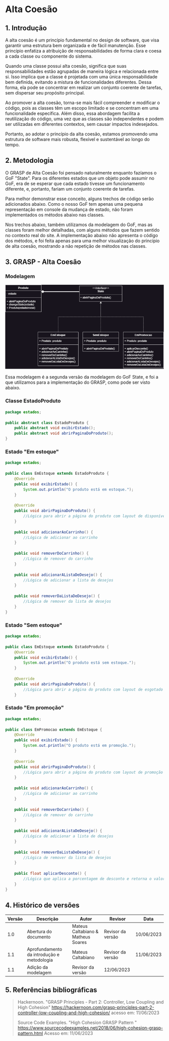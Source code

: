 # Alta Coesão

## 1. Introdução

A alta coesão é um princípio fundamental no design de software, que visa garantir uma estrutura bem organizada e de fácil manutenção. Esse princípio enfatiza a atribuição de responsabilidades de forma clara e coesa a cada classe ou componente do sistema.

Quando uma classe possui alta coesão, significa que suas responsabilidades estão agrupadas de maneira lógica e relacionada entre si. Isso implica que a classe é projetada com uma única responsabilidade bem definida, evitando a mistura de funcionalidades diferentes. Dessa forma, ela pode se concentrar em realizar um conjunto coerente de tarefas, sem dispersar seu propósito principal.

Ao promover a alta coesão, torna-se mais fácil compreender e modificar o código, pois as classes têm um escopo limitado e se concentram em uma funcionalidade específica. Além disso, essa abordagem facilita a reutilização do código, uma vez que as classes são independentes e podem ser utilizadas em diferentes contextos, sem causar impactos indesejados.

Portanto, ao adotar o princípio da alta coesão, estamos promovendo uma estrutura de software mais robusta, flexível e sustentável ao longo do tempo.

## 2. Metodologia

O GRASP de Alta Coesão foi pensado naturalmente enquanto fazíamos o GoF "State". Para os diferentes estados que um objeto pode assumir no GoF, era de se esperar que cada estado tivesse um funcionamento diferente, e, portanto, fariam um conjunto coerente de tarefas.

Para melhor demonstrar esse conceito, alguns trechos de código serão adicionados abaixo. Como o nosso GoF tem apenas uma pequena representação em console da mudança de estado, não foram implementados os métodos abaixo nas classes.

Nos trechos abaixo, também utilizamos da modelagem do GoF, mas as classes foram melhor detalhadas, com alguns métodos que fazem sentido no contexto real do site. A implementação abaixo não apresenta o código dos métodos, e foi feita apenas para uma melhor visualização do princípio de alta coesão, mostrando a não repetição de métodos nas classes.

## 3. GRASP - Alta Coesão

### Modelagem

![](../GoFs/images/GoF_v2.png)

Essa modelagem é a segunda versão da modelagem do GoF State, e foi a que utilizamos para a implementação do GRASP, como pode ser visto abaixo.

### Classe EstadoProduto

```JAVA
package estados;

public abstract class EstadoProduto {
    public abstract void exibirEstado();
    public abstract void abrirPaginaDoProduto();
}
```

### Estado "Em estoque"

```JAVA
package estados;

public class EmEstoque extends EstadoProduto {
    @Override
    public void exibirEstado() {
        System.out.println("O produto está em estoque.");
    }

    @Override
    public void abrirPaginaDoProduto() {
        //Lógica para abrir a página do produto com layout de disponível
    }

    public void adicionarAoCarrinho() {
        //Lógica de adicionar ao carrinho
    }

    public void removerDoCarrinho() {
        //Lógica de remover do carrinho
    }

    public void adicionarAListaDeDesejo() {
        //Lógica de adicionar a lista de desejos
    }

    public void removerDaListaDeDesejo() {
        //Lógica de remover da lista de desejos
    }
}
```

### Estado "Sem estoque"

```JAVA
package estados;

public class EmEstoque extends EstadoProduto {
    @Override
    public void exibirEstado() {
        System.out.println("O produto está sem estoque.");
    }

    @Override
    public void abrirPaginaDoProduto() {
        //Lógica para abrir a página do produto com layout de esgotado
    }
```

### Estado "Em promoção"

```JAVA
package estados;

public class EmPromocao extends EmEstoque {
    @Override
    public void exibirEstado() {
        System.out.println("O produto está em promoção.");
    }

    @Override
    public void abrirPaginaDoProduto() {
        //Lógica para abrir a página do produto com layout de promoção
    }

    public void adicionarAoCarrinho() {
        //Lógica de adicionar ao carrinho
    }

    public void removerDoCarrinho() {
        //Lógica de remover do carrinho
    }

    public void adicionarAListaDeDesejo() {
        //Lógica de adicionar a lista de desejos
    }

    public void removerDaListaDeDesejo() {
        //Lógica de remover da lista de desejos
    }

    public float aplicarDesconto() {
        //Lógica que aplica a porcentagem de desconto e retorna o valor final com desconto
    }
}
```

## 4. Histórico de versões

| Versão | Descrição                                  | Autor                              | Revisor           | Data       |
| ------ | ------------------------------------------ | ---------------------------------- | ----------------- | ---------- |
| 1.0    | Abertura do documento                      | Mateus Caltabiano & Matheus Soares | Revisor da versão | 10/06/2023 |
| 1.1    | Aprofundamento da introdução e metodologia | Mateus Caltabiano                  | Revisor da versão | 11/06/2023 |
| 1.1    | Adição da modelagem                        | Revisor da versão                  | 12/06/2023        |

## 5. Referências bibliográficas

> Hackernoon. "GRASP Principles - Part 2: Controller, Low Coupling and High Cohesion" https://hackernoon.com/grasp-principles-part-2-controller-low-coupling-and-high-cohesion/ acesso em: 11/06/2023
>
> Source Code Examples. "High Cohesion GRASP Pattern " https://www.sourcecodeexamples.net/2018/06/high-cohesion-grasp-pattern.html Acesso em: 11/06/2023
